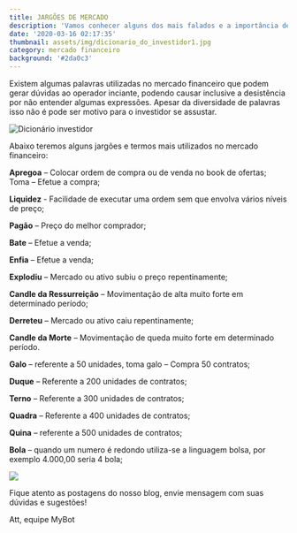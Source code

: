 ```yaml
---
title: JARGÕES DE MERCADO
description: 'Vamos conhecer alguns dos mais falados e a importância de compreendê-los '
date: '2020-03-16 02:17:35'
thumbnail: assets/img/dicionario_do_investidor1.jpg
category: mercado financeiro
background: '#2da0c3'
---
```

Existem algumas palavras utilizadas no mercado financeiro que podem gerar dúvidas ao operador inciante, podendo causar inclusive a desistência por não entender algumas expressões. Apesar da diversidade de palavras  isso não é pode ser motivo para o investidor se assustar.

![](assets/img/dicionario_do_investidor1.jpg "Dicionário investidor")

Abaixo teremos alguns jargões e termos mais utilizados no mercado financeiro:

**Apregoa** – Colocar ordem de compra ou de venda no book de ofertas; Toma – Efetue a compra;

**Liquidez** - Facilidade de executar uma ordem sem que envolva vários níveis de preço;

**Pagão** – Preço do melhor comprador;

**Bate** – Efetue a venda;

**Enfia** – Efetue a venda;

**Explodiu** – Mercado ou ativo subiu o preço repentinamente;

**Candle da Ressurreição** – Movimentação de alta muito forte em determinado período;

**Derreteu** – Mercado ou ativo caiu repentinamente;

**Candle da Morte** – Movimentação de queda muito forte em determinado período.

**Galo** – referente a 50 unidades, toma galo – Compra 50 contratos;

**Duque** – Referente a 200 unidades de contratos;

**Terno** – Referente a 300 unidades de contratos;

**Quadra** – Referente a 400 unidades de contratos;

**Quina** – referente a 500 unidades de contratos;

**Bola** – quando um numero é redondo utiliza-se a linguagem bolsa, por exemplo 4.000,00 seria 4 bola;

![](assets/img/1593.2.png)

Fique atento as postagens do nosso blog, envie mensagem com suas dúvidas e sugestões!

Att, equipe MyBot